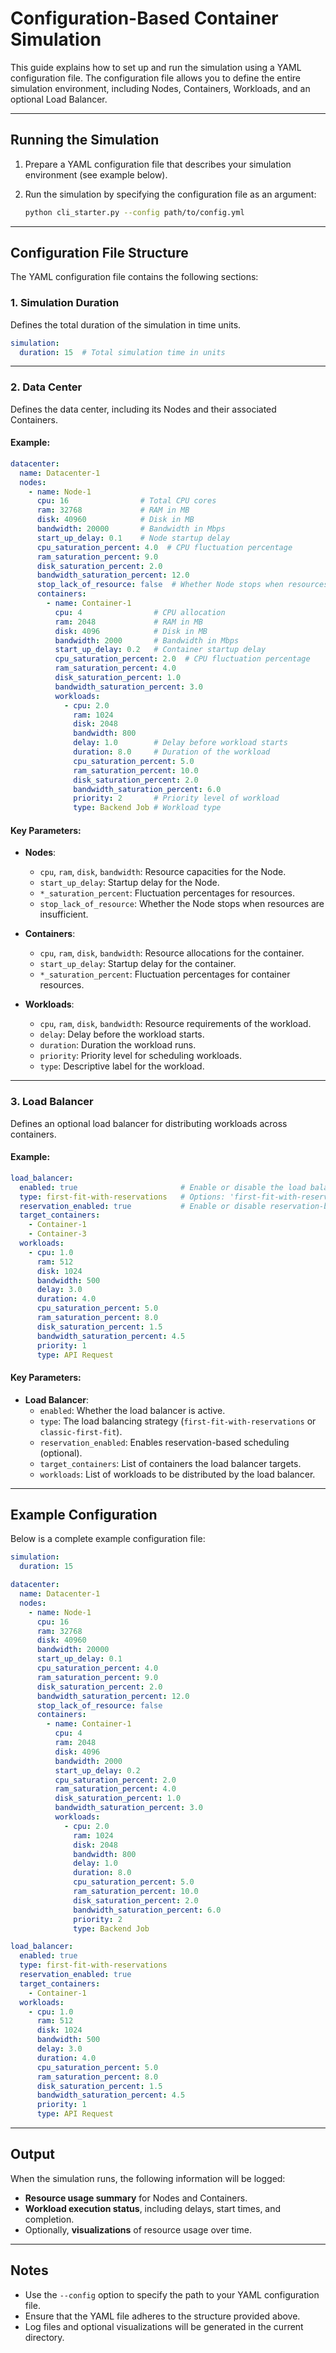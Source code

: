 # Configuration-Based Container Simulation

This guide explains how to set up and run the simulation using a YAML configuration file.
The configuration file allows you to define the entire simulation environment,
including Nodes, Containers, Workloads, and an optional Load Balancer.

---

## Running the Simulation

1. Prepare a YAML configuration file that describes your simulation environment (see example below).
2. Run the simulation by specifying the configuration file as an argument:

   ```bash
   python cli_starter.py --config path/to/config.yml
   ```

---

## Configuration File Structure

The YAML configuration file contains the following sections:

### 1. **Simulation Duration**
Defines the total duration of the simulation in time units.

```yaml
simulation:
  duration: 15  # Total simulation time in units
```

---

### 2. **Data Center**
Defines the data center, including its Nodes and their associated Containers.

#### Example:

```yaml
datacenter:
  name: Datacenter-1
  nodes:
    - name: Node-1
      cpu: 16                # Total CPU cores
      ram: 32768             # RAM in MB
      disk: 40960            # Disk in MB
      bandwidth: 20000       # Bandwidth in Mbps
      start_up_delay: 0.1    # Node startup delay
      cpu_saturation_percent: 4.0  # CPU fluctuation percentage
      ram_saturation_percent: 9.0
      disk_saturation_percent: 2.0
      bandwidth_saturation_percent: 12.0
      stop_lack_of_resource: false  # Whether Node stops when resources are insufficient
      containers:
        - name: Container-1
          cpu: 4                # CPU allocation
          ram: 2048             # RAM in MB
          disk: 4096            # Disk in MB
          bandwidth: 2000       # Bandwidth in Mbps
          start_up_delay: 0.2   # Container startup delay
          cpu_saturation_percent: 2.0  # CPU fluctuation percentage
          ram_saturation_percent: 4.0
          disk_saturation_percent: 1.0
          bandwidth_saturation_percent: 3.0
          workloads:
            - cpu: 2.0
              ram: 1024
              disk: 2048
              bandwidth: 800
              delay: 1.0        # Delay before workload starts
              duration: 8.0     # Duration of the workload
              cpu_saturation_percent: 5.0
              ram_saturation_percent: 10.0
              disk_saturation_percent: 2.0
              bandwidth_saturation_percent: 6.0
              priority: 2       # Priority level of workload
              type: Backend Job # Workload type
```

#### Key Parameters:
- **Nodes**:
  - `cpu`, `ram`, `disk`, `bandwidth`: Resource capacities for the Node.
  - `start_up_delay`: Startup delay for the Node.
  - `*_saturation_percent`: Fluctuation percentages for resources.
  - `stop_lack_of_resource`: Whether the Node stops when resources are insufficient.

- **Containers**:
  - `cpu`, `ram`, `disk`, `bandwidth`: Resource allocations for the container.
  - `start_up_delay`: Startup delay for the container.
  - `*_saturation_percent`: Fluctuation percentages for container resources.

- **Workloads**:
  - `cpu`, `ram`, `disk`, `bandwidth`: Resource requirements of the workload.
  - `delay`: Delay before the workload starts.
  - `duration`: Duration the workload runs.
  - `priority`: Priority level for scheduling workloads.
  - `type`: Descriptive label for the workload.

---

### 3. **Load Balancer**
Defines an optional load balancer for distributing workloads across containers.

#### Example:

```yaml
load_balancer:
  enabled: true                       # Enable or disable the load balancer
  type: first-fit-with-reservations   # Options: 'first-fit-with-reservations', 'classic-first-fit'
  reservation_enabled: true           # Enable or disable reservation-based scheduling
  target_containers:
    - Container-1
    - Container-3
  workloads:
    - cpu: 1.0
      ram: 512
      disk: 1024
      bandwidth: 500
      delay: 3.0
      duration: 4.0
      cpu_saturation_percent: 5.0
      ram_saturation_percent: 8.0
      disk_saturation_percent: 1.5
      bandwidth_saturation_percent: 4.5
      priority: 1
      type: API Request
```

#### Key Parameters:
- **Load Balancer**:
  - `enabled`: Whether the load balancer is active.
  - `type`: The load balancing strategy (`first-fit-with-reservations` or `classic-first-fit`).
  - `reservation_enabled`: Enables reservation-based scheduling (optional).
  - `target_containers`: List of containers the load balancer targets.
  - `workloads`: List of workloads to be distributed by the load balancer.

---

## Example Configuration

Below is a complete example configuration file:

```yaml
simulation:
  duration: 15

datacenter:
  name: Datacenter-1
  nodes:
    - name: Node-1
      cpu: 16
      ram: 32768
      disk: 40960
      bandwidth: 20000
      start_up_delay: 0.1
      cpu_saturation_percent: 4.0
      ram_saturation_percent: 9.0
      disk_saturation_percent: 2.0
      bandwidth_saturation_percent: 12.0
      stop_lack_of_resource: false
      containers:
        - name: Container-1
          cpu: 4
          ram: 2048
          disk: 4096
          bandwidth: 2000
          start_up_delay: 0.2
          cpu_saturation_percent: 2.0
          ram_saturation_percent: 4.0
          disk_saturation_percent: 1.0
          bandwidth_saturation_percent: 3.0
          workloads:
            - cpu: 2.0
              ram: 1024
              disk: 2048
              bandwidth: 800
              delay: 1.0
              duration: 8.0
              cpu_saturation_percent: 5.0
              ram_saturation_percent: 10.0
              disk_saturation_percent: 2.0
              bandwidth_saturation_percent: 6.0
              priority: 2
              type: Backend Job

load_balancer:
  enabled: true
  type: first-fit-with-reservations
  reservation_enabled: true
  target_containers:
    - Container-1
  workloads:
    - cpu: 1.0
      ram: 512
      disk: 1024
      bandwidth: 500
      delay: 3.0
      duration: 4.0
      cpu_saturation_percent: 5.0
      ram_saturation_percent: 8.0
      disk_saturation_percent: 1.5
      bandwidth_saturation_percent: 4.5
      priority: 1
      type: API Request
```

---

## Output

When the simulation runs, the following information will be logged:
- **Resource usage summary** for Nodes and Containers.
- **Workload execution status**, including delays, start times, and completion.
- Optionally, **visualizations** of resource usage over time.

---

## Notes

- Use the `--config` option to specify the path to your YAML configuration file.
- Ensure that the YAML file adheres to the structure provided above.
- Log files and optional visualizations will be generated in the current directory.
